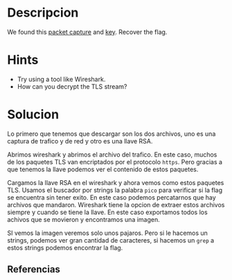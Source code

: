 # Descripcion
We found this [packet capture](https://jupiter.challenges.picoctf.org/static/0c84d3636dd088d9fe4efd5d0d869a06/capture.pcap) and [key](https://jupiter.challenges.picoctf.org/static/0c84d3636dd088d9fe4efd5d0d869a06/picopico.key). Recover the flag.

# Hints
- Try using a tool like Wireshark.
- How can you decrypt the TLS stream?

# Solucion

Lo primero que tenemos que descargar son los dos archivos, uno es una captura de trafico y de red y otro es una llave RSA. 

Abrimos wireshark y abrimos el archivo del trafico. En este caso, muchos de los paquetes TLS van encriptados por el protocolo `https`. Pero gracias a que tenemos la llave podemos ver el contenido de estos paquetes.

Cargamos la llave RSA en el wireshark y ahora vemos como estos paquetes TLS. Usamos el buscador por strings la palabra `pico` para verificar si la flag se encuentra sin tener exito. En este caso podemos percatarnos que hay archivos que mandaron. Wireshark tiene la opcion de extraer estos archivos siempre y cuando se tiene la llave. En este caso exportamos todos los achivos que se movieron y encontramos una imagen. 

SI vemos la imagen veremos solo unos pajaros. Pero si le hacemos un strings, podemos ver gran cantidad de caracteres, si hacemos un `grep` a estos strings podemos encontrar la flag.

## Referencias
